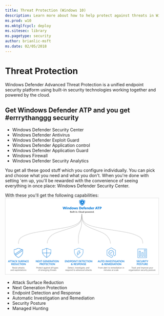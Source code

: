 ```yaml
---
title: Threat Protection (Windows 10)
description: Learn more about how to help protect against threats in Windows 10 and Windows 10 Mobile.
ms.prod: w10
ms.mktglfcycl: deploy
ms.sitesec: library
ms.pagetype: security
author: brianlic-msft
ms.date: 02/05/2018
---
```


# Threat Protection
Windows Defender Advanced Threat Protection is a unified endpoint security platform using built-in security technologies working together and powered by the cloud.


## Get Windows Defender ATP and you get #errrythanggg security

- Windows Defender Security Center 
- Windows Defender Antivirus
- Windows Defender Exploit Guard
- Windows Defender Application control
- Windows Defender Application Guard
- Windows Firewall
- Windows Defender Security Analytics

You get all these good stuff which you configure individually. You can pick and choose what you need and what you don't. When you're done with setting 'em up, you'll be rewarded with the convenience of seeing everything in once place: Windows Defender Security Center. 



With these you'll get the following capabilities:
![Windows Defender ATP service components](windows-defender-atp/images/WDATP-components.png)

-	Attack Surface Reduction
-	Next Generation Protection
-	Endpoint Detection and Response
-	Automatic Investigation and Remediation
-	Security Posture
-	Managed Hunting


